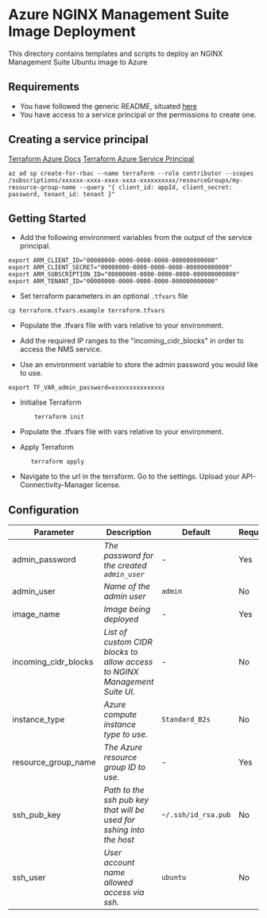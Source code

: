 # Azure NGINX Management Suite Image Deployment

This directory contains templates and scripts to deploy an NGINX Management Suite Ubuntu image to Azure

## Requirements

- You have followed the generic README, situated [here](../../../README.md)
- You have access to a service principal or the permissions to create one.

## Creating a service principal

[Terraform Azure Docs](https://registry.terraform.io/providers/hashicorp/azurerm/latest/docs)
[Terraform Azure Service Principal](https://registry.terraform.io/providers/hashicorp/azurerm/latest/docs/guides/service_principal_client_secret)

```shell
az ad sp create-for-rbac --name terraform --role contributor --scopes /subscriptions/xxxxxx-xxxx-xxxx-xxxx-xxxxxxxxxx/resourceGroups/my-resource-group-name --query "{ client_id: appId, client_secret: password, tenant_id: tenant }"
```

## Getting Started

- Add the following environment variables from the output of the service principal.

```shell
export ARM_CLIENT_ID="00000000-0000-0000-0000-000000000000"
export ARM_CLIENT_SECRET="00000000-0000-0000-0000-000000000000"
export ARM_SUBSCRIPTION_ID="00000000-0000-0000-0000-000000000000"
export ARM_TENANT_ID="00000000-0000-0000-0000-000000000000"
```

- Set terraform parameters in an optional `.tfvars` file

```shell
cp terraform.tfvars.example terraform.tfvars
```

- Populate the .tfvars file with vars relative to your environment.

- Add the required IP ranges to the "incoming_cidr_blocks" in order to access the NMS service.

- Use an environment variable to store the admin password you would like to use.

```
export TF_VAR_admin_password=xxxxxxxxxxxxxxx
```

- Initialise Terraform

  ```shell
      terraform init
  ```

- Populate the .tfvars file with vars relative to your environment.

- Apply Terraform

  ```shell
     terraform apply
  ```

- Navigate to the url in the terraform. Go to the settings. Upload your API-Connectivity-Manager license.

## Configuration

| Parameter            | Description                                                                | Default             | Required |
| -------------------- | -------------------------------------------------------------------------- | ------------------- | -------- |
| admin_password       | _The password for the created `admin_user`_                                | -                   | Yes      |
| admin_user           | _Name of the admin user_                                                   | `admin`             | No       |
| image_name           | _Image being deployed_                                                     | -                   | Yes      |
| incoming_cidr_blocks | _List of custom CIDR blocks to allow access to NGINX Management Suite UI._ | -                   | No       |
| instance_type        | _Azure compute instance type to use._                                      | `Standard_B2s`      | No       |
| resource_group_name  | _The Azure resource group ID to use._                                      | -                   | Yes      |
| ssh_pub_key          | _Path to the ssh pub key that will be used for sshing into the host_       | `~/.ssh/id_rsa.pub` | No       |
| ssh_user             | _User account name allowed access via ssh._                                | `ubuntu`            | No       |

